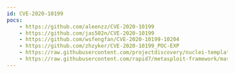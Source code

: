 ```yaml
---
id: CVE-2020-10199
pocs:
    - https://github.com/aleenzz/CVE-2020-10199
    - https://github.com/jas502n/CVE-2020-10199
    - https://github.com/wsfengfan/CVE-2020-10199-10204
    - https://github.com/zhzyker/CVE-2020-10199_POC-EXP
    - https://raw.githubusercontent.com/projectdiscovery/nuclei-templates/master/cves/CVE-2020-10199.yaml
    - https://raw.githubusercontent.com/rapid7/metasploit-framework/master/modules/exploits/linux/http/nexus_repo_manager_el_injection.rb
---
```

